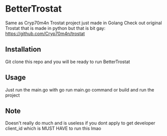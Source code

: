 # BetterTrostat
Same as Cryp70m4n Trostat project just made in Golang
Check out original Trostat that is made in python but that is bit gay: https://github.com/Cryp70m4n/trostat

## Installation

Git clone this repo and you will be ready to run BetterTrostat

## Usage

Just run the main.go with go run main.go command or build and run the project

## Note

Doesn't really do much and is useless if you dont apply to get developer client_id which is MUST HAVE to run this lmao
